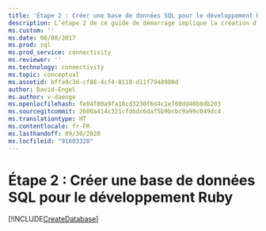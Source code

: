 ```yaml
---
title: 'Étape 2 : Créer une base de données SQL pour le développement Ruby'
description: L’étape 2 de ce guide de démarrage implique la création d’une base de données dans SQL Server ou Azure SQL Database pour cet exemple Ruby.
ms.custom: ''
ms.date: 08/08/2017
ms.prod: sql
ms.prod_service: connectivity
ms.reviewer: ''
ms.technology: connectivity
ms.topic: conceptual
ms.assetid: bffa9c3d-cf88-4cf4-8110-d11f7948980d
author: David-Engel
ms.author: v-daenge
ms.openlocfilehash: fe04f00a9fa10cd3230f6d4c1e760dd40b8db203
ms.sourcegitcommit: 2600a414c321cfd6dc6daf5b9bcbc9a99c049dc4
ms.translationtype: HT
ms.contentlocale: fr-FR
ms.lasthandoff: 09/30/2020
ms.locfileid: "91603328"
---
```

# <a name="step-2-create-a-sql-database-for-ruby-development"></a>Étape 2 : Créer une base de données SQL pour le développement Ruby

[!INCLUDE[CreateDatabase](../../includes/createdatabase.md)]
